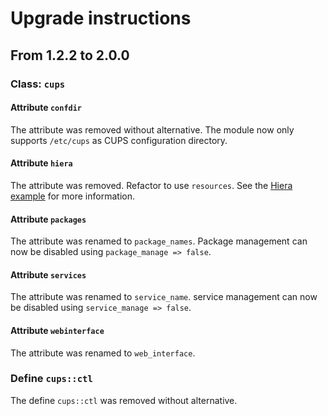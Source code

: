 # Upgrade instructions

## From 1.2.2 to 2.0.0

### Class: `cups`

#### Attribute `confdir`

The attribute was removed without alternative.
The module now only supports `/etc/cups` as CUPS configuration directory.

#### Attribute `hiera`

The attribute was removed. Refactor to use `resources`.
See the [Hiera example](examples/using_hiera/) for more information.

#### Attribute `packages`

The attribute was renamed to `package_names`.
Package management can now be disabled using `package_manage => false`.

#### Attribute `services`

The attribute was renamed to `service_name`.
service management can now be disabled using `service_manage => false`.

#### Attribute `webinterface`

The attribute was renamed to `web_interface`.

### Define `cups::ctl`

The define `cups::ctl` was removed without alternative.
